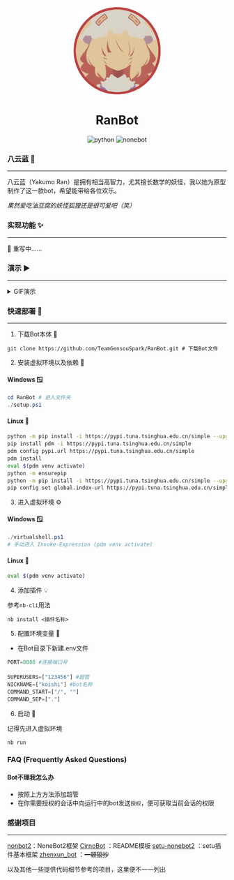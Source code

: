 <div align=center>
  <img width=200 src="doc/image/Avatar.png"  alt="image"/>
  <h1 align="center">RanBot</h1>
</div>
<div align=center>
  <img src="https://img.shields.io/badge/python-3.8+-blue" alt="python">
  <img src="https://img.shields.io/badge/nonebot-2-red" alt="nonebot">
</div>

### 八云蓝 🦊

---

八云蓝（Yakumo Ran）是拥有相当高智力，尤其擅长数学的妖怪，我以她为原型制作了这一款bot，希望能带给各位欢乐。

*果然爱吃油豆腐的妖怪狐狸还是很可爱吧（笑）*

### 实现功能 ✨

---

🚧 重写中......

### 演示 ▶️

---

<details>
<summary>GIF演示</summary>

to do

</details>

### 快速部署 🚀

---

1. 下载Bot本体 🚥

```shell
git clone https://github.com/TeamGensouSpark/RanBot.git # 下载Bot文件
```

2. 安装虚拟环境以及依赖 📖

#### Windows 🪟

```powershell
cd RanBot # 进入文件夹
./setup.ps1
```

#### Linux 🐧

```bash
python -m pip install -i https://pypi.tuna.tsinghua.edu.cn/simple --upgrade pip
pip install pdm -i https://pypi.tuna.tsinghua.edu.cn/simple
pdm config pypi.url https://pypi.tuna.tsinghua.edu.cn/simple
pdm install
eval $(pdm venv activate)
python -m ensurepip
python -m pip install -i https://pypi.tuna.tsinghua.edu.cn/simple --upgrade pip
pip config set global.index-url https://pypi.tuna.tsinghua.edu.cn/simple
```

3. 进入虚拟环境 ⚙️

#### Windows 🪟

```powershell
./virtualshell.ps1 
# 手动进入 Invoke-Expression (pdm venv activate)
```

#### Linux 🐧

```bash
eval $(pdm venv activate)
```

4. 添加插件 💡

参考`nb-cli`用法

```shell
nb install <插件名称>
```

5. 配置环境变量 🔧

+ 在Bot目录下新建.env文件

```python
PORT=8088 #连接端口号

SUPERUSERS=["123456"] #超管
NICKNAME=["koishi"] #bot名称
COMMAND_START=["/", ""]
COMMAND_SEP=["."]
```

6. 启动 🎉

记得先进入虚拟环境

```shell
nb run
```

### FAQ (Frequently Asked Questions)

#### Bot不理我怎么办

+ 按照上方方法添加超管
+ 在你需要授权的会话中向运行中的bot发送`授权`，便可获取当前会话的权限

### 感谢项目

---

[nonbot2](https://github.com/nonebot/nonebot2)：NoneBot2框架
[CirnoBot](https://github.com/summerkirakira/CirnoBot) ：README模板
[setu-nonebot2](https://github.com/yuban10703/setu-nonebot2) ：setu插件基本框架
[zhenxun_bot](https://github.com/HibiKier/zhenxun_bot) ：~~一顿狠抄~~

以及其他一些提供代码细节参考的项目，这里便不一一列出
